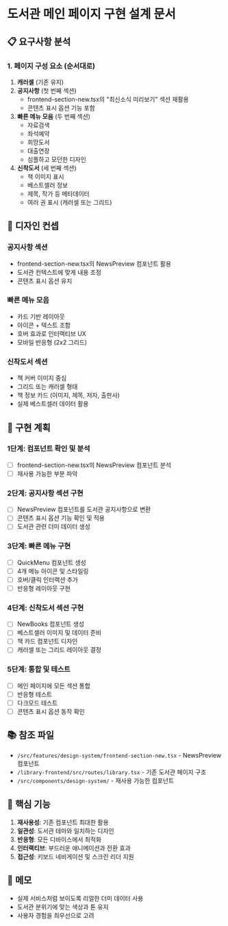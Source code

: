 # 도서관 메인 페이지 구현 설계 문서

## 📋 요구사항 분석

### 1. 페이지 구성 요소 (순서대로)
1. **캐러셀** (기존 유지)
2. **공지사항** (첫 번째 섹션)
   - frontend-section-new.tsx의 "최신소식 미리보기" 섹션 재활용
   - 콘텐츠 표시 옵션 기능 포함
3. **빠른 메뉴 모음** (두 번째 섹션)
   - 자료검색
   - 좌석예약
   - 희망도서
   - 대출연장
   - 심플하고 모던한 디자인
4. **신착도서** (세 번째 섹션)
   - 책 이미지 표시
   - 베스트셀러 정보
   - 제목, 작가 등 메타데이터
   - 여러 권 표시 (캐러셀 또는 그리드)

## 🎨 디자인 컨셉

### 공지사항 섹션
- frontend-section-new.tsx의 NewsPreview 컴포넌트 활용
- 도서관 컨텍스트에 맞게 내용 조정
- 콘텐츠 표시 옵션 유지

### 빠른 메뉴 모음
- 카드 기반 레이아웃
- 아이콘 + 텍스트 조합
- 호버 효과로 인터랙티브 UX
- 모바일 반응형 (2x2 그리드)

### 신착도서 섹션
- 책 커버 이미지 중심
- 그리드 또는 캐러셀 형태
- 책 정보 카드 (이미지, 제목, 저자, 출판사)
- 실제 베스트셀러 데이터 활용

## 🔧 구현 계획

### 1단계: 컴포넌트 확인 및 분석
- [ ] frontend-section-new.tsx의 NewsPreview 컴포넌트 분석
- [ ] 재사용 가능한 부분 파악

### 2단계: 공지사항 섹션 구현
- [ ] NewsPreview 컴포넌트를 도서관 공지사항으로 변환
- [ ] 콘텐츠 표시 옵션 기능 확인 및 적용
- [ ] 도서관 관련 더미 데이터 생성

### 3단계: 빠른 메뉴 구현
- [ ] QuickMenu 컴포넌트 생성
- [ ] 4개 메뉴 아이콘 및 스타일링
- [ ] 호버/클릭 인터랙션 추가
- [ ] 반응형 레이아웃 구현

### 4단계: 신착도서 섹션 구현
- [ ] NewBooks 컴포넌트 생성
- [ ] 베스트셀러 이미지 및 데이터 준비
- [ ] 책 카드 컴포넌트 디자인
- [ ] 캐러셀 또는 그리드 레이아웃 결정

### 5단계: 통합 및 테스트
- [ ] 메인 페이지에 모든 섹션 통합
- [ ] 반응형 테스트
- [ ] 다크모드 테스트
- [ ] 콘텐츠 표시 옵션 동작 확인

## 📚 참조 파일
- `/src/features/design-system/frontend-section-new.tsx` - NewsPreview 컴포넌트
- `/library-frontend/src/routes/library.tsx` - 기존 도서관 페이지 구조
- `/src/components/design-system/` - 재사용 가능한 컴포넌트

## 🎯 핵심 기능
1. **재사용성**: 기존 컴포넌트 최대한 활용
2. **일관성**: 도서관 테마와 일치하는 디자인
3. **반응형**: 모든 디바이스에서 최적화
4. **인터랙티브**: 부드러운 애니메이션과 전환 효과
5. **접근성**: 키보드 네비게이션 및 스크린 리더 지원

## 📝 메모
- 실제 서비스처럼 보이도록 리얼한 더미 데이터 사용
- 도서관 분위기에 맞는 색상과 톤 유지
- 사용자 경험을 최우선으로 고려